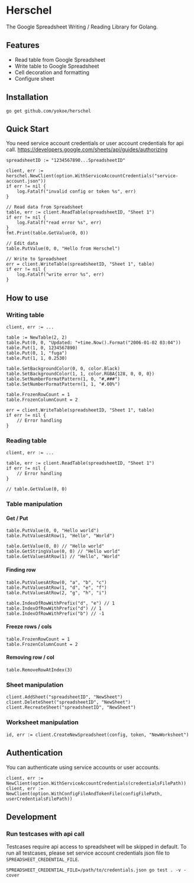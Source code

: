 # Herschel
The Google Spreadsheet Writing / Reading Library for Golang.

## Features
* Read table from Google Spreadsheet
* Write table to Google Spreadsheet
* Cell decoration and formatting
* Configure sheet

## Installation
```
go get github.com/yokoe/herschel
```

## Quick Start
You need service account credentials or user account credentials for api call. 
https://developers.google.com/sheets/api/guides/authorizing


```
spreadsheetID := "1234567890...SpreadsheetID"

client, err := herschel.NewClient(option.WithServiceAccountCredentials("service-account.json"))
if err != nil {
    log.Fatalf("invalid config or token %s", err)
}

// Read data from Spreadsheet
table, err := client.ReadTable(spreadsheetID, "Sheet 1")
if err != nil {
    log.Fatalf("read error %s", err)
}
fmt.Print(table.GetValue(0, 0))

// Edit data
table.PutValue(0, 0, "Hello from Herschel")

// Write to Spreadsheet
err = client.WriteTable(spreadsheetID, "Sheet 1", table)
if err != nil {
    log.Fatalf("write error %s", err)
}
```

## How to use
### Writing table
```
client, err := ...

table := NewTable(2, 2)
table.Put(0, 0, "Updated: "+time.Now().Format("2006-01-02 03:04"))
table.Put(1, 0, 1234567890)
table.Put(0, 1, "fuga")
table.Put(1, 1, 0.2530)

table.SetBackgroundColor(0, 0, color.Black)
table.SetBackgroundColor(1, 1, color.RGBA{128, 0, 0, 0})
table.SetNumberFormatPattern(1, 0, "#,###")
table.SetNumberFormatPattern(1, 1, "#.00%")

table.FrozenRowCount = 1
table.FrozenColumnCount = 2

err = client.WriteTable(spreadsheetID, "Sheet 1", table)
if err != nil {
    // Error handling
}
```

### Reading table
```
client, err := ...

table, err := client.ReadTable(spreadsheetID, "Sheet 1")
if err != nil {
    // Error handling
}

// table.GetValue(0, 0)
```

### Table manipulation
#### Get / Put
```
table.PutValue(0, 0, "Hello world")
table.PutValuesAtRow(1, "Hello", "World")

table.GetValue(0, 0) // "Hello world"
table.GetStringValue(0, 0) // "Hello world"
table.GetValuesAtRow(1) // "Hello", "World"
```

#### Finding row
```
table.PutValuesAtRow(0, "a", "b", "c")
table.PutValuesAtRow(1, "d", "e", "f")
table.PutValuesAtRow(2, "g", "h", "i")

table.IndexOfRowWithPrefix("d", "e") // 1
table.IndexOfRowWithPrefix("d") // 1
table.IndexOfRowWithPrefix("b") // -1

```

#### Freeze rows / cols
```
table.FrozenRowCount = 1
table.FrozenColumnCount = 2
```

#### Removing row / col
```
table.RemoveRowAtIndex(3)
```

### Sheet manipulation
```
client.AddSheet("spreadsheetID", "NewSheet")
client.DeleteSheet("spreadsheetID", "NewSheet")
client.RecreateSheet("spreadsheetID", "NewSheet")
```

### Worksheet manipulation
```
id, err := client.CreateNewSpreadsheet(config, token, "NewWorksheet")
```

## Authentication
You can authenticate using service accounts or user accounts.

```
client, err := NewClient(option.WithServiceAccountCredentials(credentialsFilePath))
client, err := NewClient(option.WithConfigFileAndTokenFile(configFilePath, userCredentialsFilePath))
```

## Development
### Run testcases with api call
Testcases require api access to spreadsheet will be skipped in default.
To run all testcases, please set service account credentials json file to `SPREADSHEET_CREDENTIAL_FILE`.

```
SPREADSHEET_CREDENTIAL_FILE=/path/to/credentials.json go test . -v -cover
```

